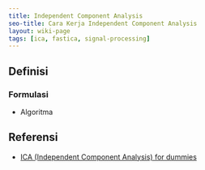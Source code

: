 ```yaml
---
title: Independent Component Analysis
seo-title: Cara Kerja Independent Component Analysis
layout: wiki-page
tags: [ica, fastica, signal-processing]
---
```


## Definisi

### Formulasi
- Algoritma

## Referensi
- [ICA (Independent Component Analysis) for dummies](https://cerco.cnrs.fr/pagesp/arno/indexica.html)
